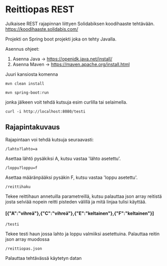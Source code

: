 # Reittiopas REST

Julkaisee REST rajapinnan liittyen Solidabiksen koodihaaste tehtävään. https://koodihaaste.solidabis.com/

Projekti on Spring boot projekti joka on tehty Javalla. 

Asennus ohjeet:

  1. Asenna Java -> https://openjdk.java.net/install/
  2. Asenna Maven -> https://maven.apache.org/install.html
  
Juuri kansiosta komenna 
    
    mvn clean install
    
    mvn spring-boot:run
    
jonka jälkeen voit tehdä kutsuja esim curlilla tai selaimella.

    curl -i http://localhost:8080/testi
    
    
## Rajapintakuvaus

Rajapintaan voi tehdä kutsuja seuraavasti:

    /lahto?lahto=a

Asettaa lähtö pysäkiksi A, kutsu vastaa 'lähto asetettu'.

    /loppu?loppu=f

Asettaa määränpääksi pysäkin F, kutsu vastaa 'loppu asetettu'.

    /reittihaku

Tekee reittihaun annetuilla parametreillä, kutsu palauttaa json array reitistä josta selviää nopein reitti pisteden välillä ja mitä linjaa tulisi käyttää. 
  
#### [{"A":"vihreä"},{"C":"vihreä"},{"E":"keltainen"},{"F":"keltainen"}]


    /testi

Tekee testi haun jossa lahto ja loppu valmiiksi asetettuina. Palauttaa reitin json array muodossa


    /reittiopas.json

Palauttaa tehtävässä käytetyn datan
